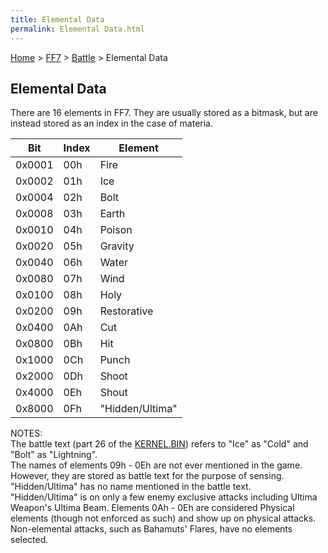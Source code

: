 ```yaml
---
title: Elemental Data
permalink: Elemental Data.html
---
```


[Home](../../Main%20Page.md) > [FF7](../../FF7.md) > [Battle](../Battle.md) > Elemental Data

## Elemental Data

There are 16 elements in FF7. They are usually stored as a bitmask, but
are instead stored as an index in the case of materia.

|  Bit   | Index | Element         |
|:------:|-------|-----------------|
| 0x0001 | 00h   | Fire            |
| 0x0002 | 01h   | Ice             |
| 0x0004 | 02h   | Bolt            |
| 0x0008 | 03h   | Earth           |
| 0x0010 | 04h   | Poison          |
| 0x0020 | 05h   | Gravity         |
| 0x0040 | 06h   | Water           |
| 0x0080 | 07h   | Wind            |
| 0x0100 | 08h   | Holy            |
| 0x0200 | 09h   | Restorative     |
| 0x0400 | 0Ah   | Cut             |
| 0x0800 | 0Bh   | Hit             |
| 0x1000 | 0Ch   | Punch           |
| 0x2000 | 0Dh   | Shoot           |
| 0x4000 | 0Eh   | Shout           |
| 0x8000 | 0Fh   | "Hidden/Ultima" |

  
NOTES:  
The battle text (part 26 of the [KERNEL.BIN][]) refers to "Ice" as
"Cold" and "Bolt" as "Lightning".  
The names of elements 09h - 0Eh are not ever mentioned in the game.
However, they are stored as battle text for the purpose of sensing.  
"Hidden/Ultima" has no name mentioned in the battle text.  
"Hidden/Ultima" is on only a few enemy exclusive attacks including
Ultima Weapon's Ultima Beam. Elements 0Ah - 0Eh are considered Physical
elements (though not enforced as such) and show up on physical attacks.
Non-elemental attacks, such as Bahamuts' Flares, have no elements
selected.

  [KERNEL.BIN]: ../Kernel/Kernel.bin.md "wikilink"
